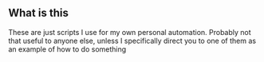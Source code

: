 ## What is this

These are just scripts I use for my own personal automation. Probably not that useful to anyone else, unless I specifically direct you to one of them as an example of how to do something
